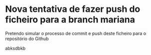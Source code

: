 # Nova tentativa de fazer push do ficheiro para a branch mariana

Pretendo simular o processo de commit e push deste ficheiro para o repositório do Github
  
  abksdbkb 

  